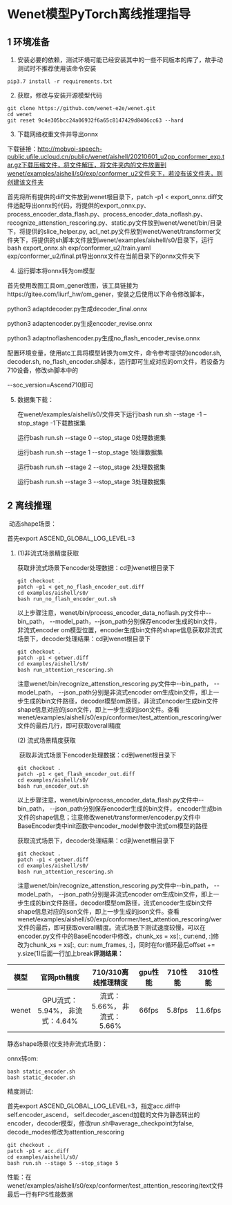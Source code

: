 # Wenet模型PyTorch离线推理指导

## 1 环境准备 

1. 安装必要的依赖，测试环境可能已经安装其中的一些不同版本的库了，故手动测试时不推荐使用该命令安装  

```
pip3.7 install -r requirements.txt  
```

2. 获取，修改与安装开源模型代码  

```
git clone https://github.com/wenet-e2e/wenet.git
cd wenet
git reset 9c4e305bcc24a06932f6a65c8147429d8406cc63 --hard
```

3. 下载网络权重文件并导出onnx

下载链接：http://mobvoi-speech-public.ufile.ucloud.cn/public/wenet/aishell/20210601_u2pp_conformer_exp.tar.gz下载压缩文件，将文件解压，将文件夹内的文件放置到wenet/examples/aishell/s0/exp/conformer_u2文件夹下，若没有该文件夹，则创建该文件夹

首先将所有提供的diff文件放到wenet根目录下，patch -p1 < export_onnx.diff文件适配导出onnx的代码，将提供的export_onnx.py、process_encoder_data_flash.py、process_encoder_data_noflash.py、recognize_attenstion_rescoring.py、static.py文件放到wenet/wenet/bin/目录下，将提供的slice_helper.py, acl_net.py文件放到wenet/wenet/transformer文件夹下，将提供的sh脚本文件放到wenet/examples/aishell/s0/目录下，运行bash export_onnx.sh exp/conformer_u2/train.yaml exp/conformer_u2/final.pt导出onnx文件在当前目录下的onnx文件夹下

4.  运行脚本将onnx转为om模型

首先使用改图工具om_gener改图，该工具链接为https://gitee.com/liurf_hw/om_gener，安装之后使用以下命令修改脚本，

python3 adaptdecoder.py生成decoder_final.onnx

python3 adaptencoder.py生成encoder_revise.onnx

python3 adaptnoflashencoder.py生成no_flash_encoder_revise.onnx

配置环境变量，使用atc工具将模型转换为om文件，命令参考提供的encoder.sh, decoder.sh, no_flash_encoder.sh脚本，运行即可生成对应的om文件，若设备为710设备，修改sh脚本中的

--soc_version=Ascend710即可

5. 数据集下载：

   在wenet/examples/aishell/s0/文件夹下运行bash run.sh --stage -1 –stop_stage -1下载数据集

   运行bash run.sh --stage 0 --stop_stage 0处理数据集

   运行bash run.sh --stage 1 --stop_stage 1处理数据集

   运行bash run.sh --stage 2 --stop_stage 2处理数据集

   运行bash run.sh --stage 3 --stop_stage 3处理数据集

## 2 离线推理 

​	动态shape场景：

   首先export ASCEND_GLOBAL_LOG_LEVEL=3

1. (1)非流式场景精度获取

   获取非流式场景下encoder处理数据：cd到wenet根目录下
   
   ```
   git checkout .
   patch –p1 < get_no_flash_encoder_out.diff
   cd examples/aishell/s0/
   bash run_no_flash_encoder_out.sh
   ```
   
   以上步骤注意，wenet/bin/process_encoder_data_noflash.py文件中--bin_path， --model_path，--json_path分别保存encoder生成的bin文件，非流式encoder om模型位置，encoder生成bin文件的shape信息获取非流式场景下，decoder处理结果：cd到wenet根目录下
   
   ```
   git checkout .
   patch -p1 < getwer.diff
   cd examples/aishell/s0/
   bash run_attention_rescoring.sh
   ```
   
   注意wenet/bin/recognize_attenstion_rescoring.py文件中--bin_path， --model_path， --json_path分别是非流式encoder om生成bin文件，即上一步生成的bin文件路径，decoder模型om路径，非流式encoder生成bin文件shape信息对应的json文件，即上一步生成的json文件。查看wenet/examples/aishell/s0/exp/conformer/test_attention_rescoring/wer文件的最后几行，即可获取overall精度
   
    (2) 流式场景精度获取
   
   ​	获取非流式场景下encoder处理数据：cd到wenet根目录下
   
   ```
   git checkout .
   patch -p1 < get_flash_encoder_out.diff
   cd examples/aishell/s0/
   bash run_encoder_out.sh
   ```
   
   以上步骤注意，wenet/bin/process_encoder_data_flash.py文件中--bin_path， --json_path分别保存encoder生成的bin文件， encoder生成bin文件的shape信息；注意修改wenet/transformer/encoder.py文件中BaseEncoder类中init函数中encoder_model参数中流式om模型的路径
   
   获取流式场景下，decoder处理结果：cd到wenet根目录下
   
   ```
   git checkout .
   patch -p1 < getwer.diff
   cd examples/aishell/s0/
   bash run_attention_rescoring.sh
   ```
   
   注意wenet/bin/recognize_attenstion_rescoring.py文件中--bin_path， --model_path， --json_path分别是非流式encoder om生成bin文件，即上一步生成的bin文件路径，decoder模型om路径，流式encoder生成bin文件shape信息对应的json文件，即上一步生成的json文件。查看wenet/examples/aishell/s0/exp/conformer/test_attention_rescoring/wer文件的最后，即可获取overall精度。流式场景下测试速度较慢，可以在encoder.py文件中的BaseEncoder中修改，chunk_xs = xs[:, cur:end, :]修改为chunk_xs = xs[:, cur: num_frames, :]，同时在for循环最后offset += y.size(1)后面一行加上break**评测结果：**   

| 模型  |          官网pth精度           |     710/310离线推理精度     | gpu性能 | 710性能 | 310性能 |
| :---: | :----------------------------: | :-------------------------: | :-----: | :-----: | ------- |
| wenet | GPU流式：5.94%， 非流式：4.64% | 流式：5.66%， 非流式：5.66% |  66fps  | 5.8fps  | 11.6fps |

静态shape场景(仅支持非流式场景)：

onnx转om:

```
bash static_encoder.sh
bash static_decoder.sh
```

精度测试:

首先export ASCEND_GLOBAL_LOG_LEVEL=3，指定acc.diff中self.encoder_ascend， self.decoder_ascend加载的文件为静态转出的encoder，decoder模型，修改run.sh中average_checkpoint为false, decode_modes修改为attention_rescoring

```
git checkout .
patch -p1 < acc.diff
cd examples/aishell/s0/
bash run.sh --stage 5 --stop_stage 5
```

性能：在wenet/examples/aishell/s0/exp/conformer/test_attention_rescoring/text文件最后一行有FPS性能数据

